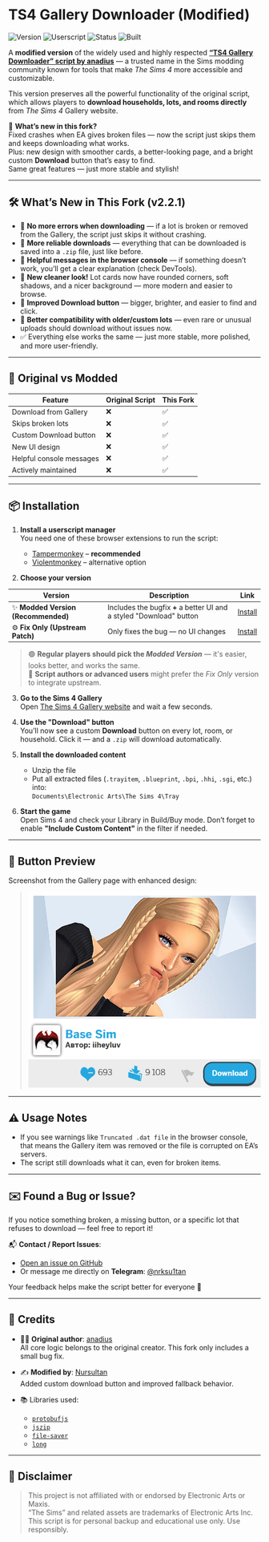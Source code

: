 # TS4 Gallery Downloader (Modified)
![Version](https://img.shields.io/badge/version-v2.2.1-blue?style=flat-square)
![Userscript](https://img.shields.io/badge/works%20on-EA%20Gallery-5cba47?logo=ea&logoColor=white&style=flat-square)
![Status](https://img.shields.io/badge/status-actively%20maintained-brightgreen?style=flat-square)
![Built](https://img.shields.io/badge/built%20with-%E2%9D%A4%EF%B8%8F%20by%20nrksu1tan-orange?style=flat-square)


A **modified version** of the widely used and highly respected [**“TS4 Gallery Downloader” script by anadius**](https://anadius.su/sims-4-gallery-downloader) — a trusted name in the Sims modding community known for tools that make *The Sims 4* more accessible and customizable.

This version preserves all the powerful functionality of the original script, which allows players to **download households, lots, and rooms directly** from *The Sims 4* Gallery website.

🔧 **What’s new in this fork?**  
Fixed crashes when EA gives broken files — now the script just skips them and keeps downloading what works.  
Plus: new design with smoother cards, a better-looking page, and a bright custom **Download** button that’s easy to find.  
Same great features — just more stable and stylish!


---

## 🛠️ What’s New in This Fork (v2.2.1)

- 🚫 **No more errors when downloading** — if a lot is broken or removed from the Gallery, the script just skips it without crashing.
- 📁 **More reliable downloads** — everything that can be downloaded is saved into a `.zip` file, just like before.
- 💬 **Helpful messages in the browser console** — if something doesn’t work, you’ll get a clear explanation (check DevTools).
- 🎨 **New cleaner look!** Lot cards now have rounded corners, soft shadows, and a nicer background — more modern and easier to browse.
- 🔘 **Improved Download button** — bigger, brighter, and easier to find and click.
- 🧠 **Better compatibility with older/custom lots** — even rare or unusual uploads should download without issues now.
- ✅ Everything else works the same — just more stable, more polished, and more user-friendly.

---

## 🔄 Original vs Modded
| Feature                     | Original Script | This Fork |
|----------------------------|-----------------|-----------|
| Download from Gallery      | ❌              | ✅        |
| Skips broken lots          | ❌              | ✅        |
| Custom Download button     | ❌              | ✅        |
| New UI design              | ❌              | ✅        |
| Helpful console messages   | ❌              | ✅        |
| Actively maintained        | ❌              | ✅        |

---

## 📦 Installation

1. **Install a userscript manager**  
   You need one of these browser extensions to run the script:
   - [Tampermonkey](https://tampermonkey.net/) – **recommended**
   - [Violentmonkey](https://violentmonkey.github.io/) – alternative option

2. **Choose your version**



| Version | Description | Link |
|--------|-------------|------|
| ✨ **Modded Version (Recommended)** | Includes the bugfix **+** a better UI and a styled "Download" button | [Install](https://github.com/nrksu1tan/TS4-gallery-downloader/raw/refs/heads/main/mod%20versions/TS4%20Gallery%20Downloader%20—%20Fixed%20&%20Enhanced.user.js) |
| ⚙️ **Fix Only (Upstream Patch)** | Only fixes the bug — no UI changes | [Install](https://raw.githubusercontent.com/nrksu1tan/TS4-gallery-downloader/main/sims-4-gallery-downloader-fixed.user.js) |

> 🟢 **Regular players should pick the *Modded Version*** — it's easier, looks better, and works the same.  
> 🧠 **Script authors or advanced users** might prefer the *Fix Only* version to integrate upstream.

3. **Go to the Sims 4 Gallery**  
   Open [The Sims 4 Gallery website](https://www.ea.com/games/the-sims/the-sims-4/pc/gallery) and wait a few seconds.

4. **Use the "Download" button**  
   You’ll now see a custom **Download** button on every lot, room, or household. Click it — and a `.zip` will download automatically.

5. **Install the downloaded content**  
   - Unzip the file  
   - Put all extracted files (`.trayitem`, `.blueprint`, `.bpi`, `.hhi`, `.sgi`, etc.) into:  
     `Documents\Electronic Arts\The Sims 4\Tray`

6. **Start the game**  
   Open Sims 4 and check your Library in Build/Buy mode. Don’t forget to enable **"Include Custom Content"** in the filter if needed.

---

## 📸 Button Preview

Screenshot from the Gallery page with enhanced design:


> ![image](https://raw.githubusercontent.com/nrksu1tan/TS4-gallery-downloader/refs/heads/main/assets/demo.png)
> 




---

## ⚠️ Usage Notes

- If you see warnings like `Truncated .dat file` in the browser console, that means the Gallery item was removed or the file is corrupted on EA’s servers.
- The script still downloads what it can, even for broken items.

---

## ✉️ Found a Bug or Issue?

If you notice something broken, a missing button, or a specific lot that refuses to download — feel free to report it!

📬 **Contact / Report Issues**:
- [Open an issue on GitHub](https://github.com/nrksu1tan/TS4-gallery-downloader/issues)
- Or message me directly on **Telegram**: [@nrksu1tan](https://t.me/nrksu1tan)

Your feedback helps make the script better for everyone 💛

---

## 🙏 Credits

- 👨‍💻 **Original author**: [anadius](https://github.com/anadius)  
  All core logic belongs to the original creator. This fork only includes a small bug fix.
- ✍️ **Modified by**: [Nursultan](https://github.com/nrksu1tan)  
  Added custom download button and improved fallback behavior.

- 📚 Libraries used:  
  - [`protobufjs`](https://www.npmjs.com/package/protobufjs)  
  - [`jszip`](https://www.npmjs.com/package/jszip)  
  - [`file-saver`](https://www.npmjs.com/package/file-saver)  
  - [`long`](https://www.npmjs.com/package/long)

---

## 📜 Disclaimer

> This project is not affiliated with or endorsed by Electronic Arts or Maxis.  
> “The Sims” and related assets are trademarks of Electronic Arts Inc.  
> This script is for personal backup and educational use only. Use responsibly.
